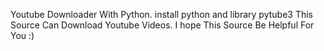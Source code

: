 Youtube Downloader With Python. install python and library pytube3
This Source Can Download Youtube Videos.
I hope This Source Be Helpful For You :)
